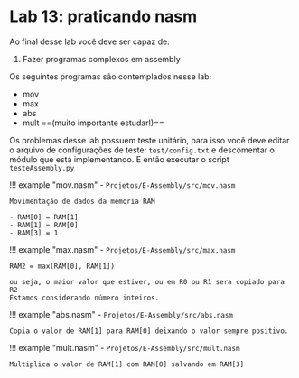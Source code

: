 # Lab 13: praticando nasm

Ao final desse lab você deve ser capaz de:

1. Fazer programas complexos em assembly 

Os seguintes programas são contemplados nesse lab:

- mov
- max
- abs
- mult ==(muito importante estudar!)==



Os problemas desse lab possuem teste unitário, para isso você deve editar o arquivo de configurações de teste: `test/config.txt` e descomentar o módulo que está implementando. E então executar o script `testeAssembly.py`

!!! example "mov.nasm" 
    - `Projetos/E-Assembly/src/mov.nasm`
    
    Movimentação de dados da memoria RAM
    
    - RAM[0] = RAM[1]
    - RAM[1] = RAM[0]
    - RAM[3] = 1

!!! example "max.nasm" 
    - `Projetos/E-Assembly/src/max.nasm`
    
    RAM2 = max(RAM[0], RAM[1])
    
    ou seja, o maior valor que estiver, ou em R0 ou R1 sera copiado para R2 
    Estamos considerando número inteiros.                                 
 
!!! example "abs.nasm" 
    - `Projetos/E-Assembly/src/abs.nasm`
   
    Copia o valor de RAM[1] para RAM[0] deixando o valor sempre positivo.

!!! example "mult.nasm" 
    - `Projetos/E-Assembly/src/mult.nasm`
 
    Multiplica o valor de RAM[1] com RAM[0] salvando em RAM[3]
